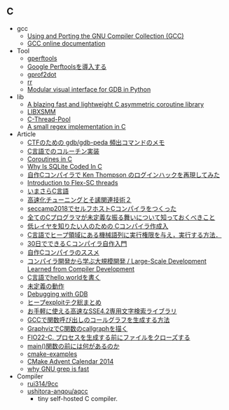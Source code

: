 ## C

+ gcc
    + [Using and Porting the GNU Compiler Collection (GCC)](http://www.asahi-net.or.jp/~wg5k-ickw/html/online/gcc-2.95.2/gcc_toc.html)
    + [GCC online documentation](https://gcc.gnu.org/onlinedocs/)
+ Tool
    + [gperftools](https://github.com/gperftools/gperftools)
    + [Google Perftoolsを導入する](http://msyksphinz.hatenablog.com/entry/2015/08/28/020000)
    + [gprof2dot](https://github.com/jrfonseca/gprof2dot)
    + [rr](https://rr-project.org/)
    + [Modular visual interface for GDB in Python](https://github.com/cyrus-and/gdb-dashboard)
+ lib
    + [A blazing fast and lightweight C asymmetric coroutine library](https://github.com/hnes/libaco)
    + [LIBXSMM](https://github.com/hfp/libxsmm)
    + [C-Thread-Pool](https://github.com/Pithikos/C-Thread-Pool)
    + [A small regex implementation in C](https://github.com/kokke/tiny-regex-c)
+ Article
    + [CTFのための gdb/gdb-peda 頻出コマンドのメモ](http://t3rry.hatenablog.com/entry/2017/07/19/010844)
    + [C言語でのコルーチン実装](http://www.spice-elec.com/Z80/multi_task/mult_task02.html)
    + [Coroutines in C](https://www.chiark.greenend.org.uk/~sgtatham/coroutines.html)
    + [Why Is SQLite Coded In C](https://sqlite.org/whyc.html)
    + [自作Cコンパイラで Ken Thompson のログインハックを再現してみた](http://0x19f.hatenablog.com/entry/2018/08/20/212514)
    + [Introduction to Flex-SC threads](https://speakerdeck.com/sat/introduction-to-flex-sc-threads)
    + [いまさらC言語](https://scrapbox.io/imasaraC/)
    + [高速化チューニングとそ䛾関連技術２](http://www.r-ccs.riken.jp/r-ccssite/wp-content/uploads/2017/06/tokuronA_17_9_watanabe.pdf)
    + [ seccamp2018でセルフホストCコンパイラをつくった](https://speakerdeck.com/anqou/seccamp2018deseruhuhosutockonpairawotukututa)
    + [全てのCプログラマが未定義な振る舞いについて知っておくべきこと](http://blog-ja.intransient.info/2011/05/c-23.html?m=1)
    + [低レイヤを知りたい人のための Cコンパイラ作成入](https://www.sigbus.info/compilerbook/)
    + [C言語でヒープ領域にある機械語列に実行権限を与え，実行する方法．](http://alphakai.hatenadiary.jp/entry/2018/11/03/164841)
    + [30日でできるＣコンパイラ自作入門](https://docs.google.com/presentation/d/1p2iD4gRLFP_K0L7vUAhtP3NcSBhx-wK9v4R03oGyJSQ/mobilepresent?slide=id.p)
    + [自作Cコンパイラのススメ](https://speakerdeck.com/utam0k/zi-zuo-ckonpairafalsesusume)
    + [コンパイラ開発から学ぶ大規模開発 / Large-Scale Development Learned from Compiler Development](https://speakerdeck.com/uoo38/large-scale-development-learned-from-compiler-development)
    + [C言語でhello worldを書く](https://qiita.com/MysticDoll/items/9fe0991167158aa4e09d)
    + [未定義の動作](http://www.c-lang.org/detail/undefined_behavior.html)
    + [Debugging with GDB](https://sourceware.org/gdb/current/onlinedocs/gdb.html)
    + [ヒープexploitテク総まとめ](https://pastebin.com/mrFNd19w)
    + [お手軽に使える高速なSSE4.2専用文字検索ライブラリ](https://blog.cybozu.io/entry/2016/08/25/080000)
    + [GCCで関数呼び出しのコールグラフを生成する方法](https://blog.daisukeyamashita.com/post/800.html)
    + [GraphvizでC関数のcallgraphを描く](http://d.hatena.ne.jp/takuma104/20090321/1237659444)
    + [FIO22-C. プロセスを生成する前にファイルをクローズする](https://www.jpcert.or.jp/sc-rules/c-fio22-c.html)
    + [main()関数の前には何があるのか](https://www.atmarkit.co.jp/ait/series/5503/)
    + [cmake-examples](https://github.com/pr0g/cmake-examples)
    + [CMake Advent Calendar 2014](https://qiita.com/advent-calendar/2014/cmake)
    + [why GNU grep is fast](https://lists.freebsd.org/pipermail/freebsd-current/2010-August/019310.html)
+ Compiler
    + [rui314/9cc](https://github.com/rui314/9cc)
    + [ushitora-anqou/aqcc](https://github.com/ushitora-anqou/aqcc)
        + tiny self-hosted C compiler.
